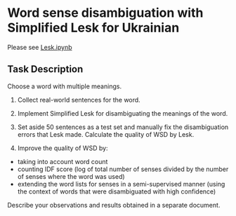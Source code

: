 # Word sense disambiguation with Simplified Lesk for Ukrainian

Please see [Lesk.ipynb](./Lesk.ipynb)

## Task Description
Choose a word with multiple meanings.

1. Collect real-world sentences for the word.

2. Implement Simplified Lesk for disambiguating the meanings of the word.

3. Set aside 50 sentences as a test set and manually fix the disambiguation errors that Lesk made. Calculate the quality of WSD by Lesk.

4. Improve the quality of WSD by:

- taking into account word count
- counting IDF score (log of total number of senses divided by the number of senses where the word was used)
- extending the word lists for senses in a semi-supervised manner (using the context of words that were disambiguated with high confidence)

Describe your observations and results obtained in a separate document.